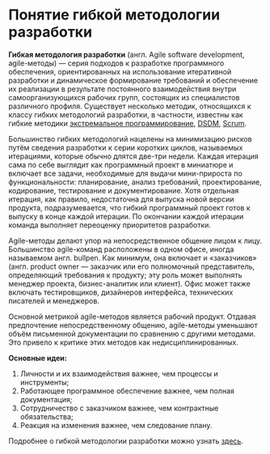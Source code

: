 # Понятие гибкой методологии разработки #

**Гибкая методология разработки** (англ. Agile software development, agile-методы) — серия подходов к разработке программного обеспечения, ориентированных на использование итеративной разработки и динамическое формирование требований и обеспечение их реализации в результате постоянного взаимодействия внутри самоорганизующихся рабочих групп, состоящих из специалистов различного профиля. Существует несколько методик, относящихся к классу гибких методологий разработки, в частности, известны как гибкие методики [экстремальное программирование](http://ru.wikipedia.org/wiki/%D0%AD%D0%BA%D1%81%D1%82%D1%80%D0%B5%D0%BC%D0%B0%D0%BB%D1%8C%D0%BD%D0%BE%D0%B5_%D0%BF%D1%80%D0%BE%D0%B3%D1%80%D0%B0%D0%BC%D0%BC%D0%B8%D1%80%D0%BE%D0%B2%D0%B0%D0%BD%D0%B8%D0%B5), [DSDM](http://ru.wikipedia.org/wiki/DSDM), [Scrum](http://ru.wikipedia.org/wiki/Scrum).

Большинство гибких методологий нацелены на минимизацию рисков путём сведения разработки к серии коротких циклов, называемых итерациями, которые обычно длятся две-три недели. Каждая итерация сама по себе выглядит как программный проект в миниатюре и включает все задачи, необходимые для выдачи мини-прироста по функциональности: планирование, анализ требований, проектирование, кодирование, тестирование и документирование. Хотя отдельная итерация, как правило, недостаточна для выпуска новой версии продукта, подразумевается, что гибкий программный проект готов к выпуску в конце каждой итерации. По окончании каждой итерации команда выполняет переоценку приоритетов разработки.

Agile-методы делают упор на непосредственное общение лицом к лицу. Большинство agile-команд расположены в одном офисе, иногда называемом англ. bullpen. Как минимум, она включает и «заказчиков» (англ. product owner — заказчик или его полномочный представитель, определяющий требования к продукту; эту роль может выполнять менеджер проекта, бизнес-аналитик или клиент). Офис может также включать тестировщиков, дизайнеров интерфейса, технических писателей и менеджеров.

Основной метрикой agile-методов является рабочий продукт. Отдавая предпочтение непосредственному общению, agile-методы уменьшают объём письменной документации по сравнению с другими методами. Это привело к критике этих методов как недисциплинированных.

**Основные идеи:**

  1. Личности и их взаимодействия важнее, чем процессы и инструменты;
  1. Работающее программное обеспечение важнее, чем полная документация;
  1. Сотрудничество с заказчиком важнее, чем контрактные обязательства;
  1. Реакция на изменения важнее, чем следование плану.


Подробнее о гибкой методологии разработки можно узнать [здесь](http://ru.wikipedia.org/wiki/%C3%E8%E1%EA%E0%FF_%EC%E5%F2%EE%E4%EE%EB%EE%E3%E8%FF_%F0%E0%E7%F0%E0%E1%EE%F2%EA%E8).